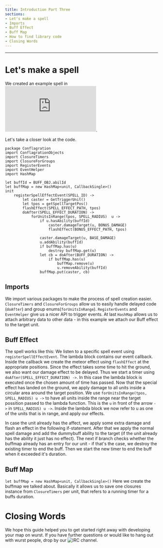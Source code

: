 ```yaml
---
title: Introduction Part Three
sections:
- Let's make a spell
- Imports
- Buff Effect
- Buff Map
- How to find library code
- Closing Words
---
```


------

# Let's make a spell

We created an example spell in ![march's blog post](https://wurstlang.org/blog/bestofthewurst5.html).

Let's take a closer look at the code.

```wurst
package Conflagration
import ConflagrationObjects
import ClosureTimers
import ClosureForGroups
import RegisterEvents
import EventHelper
import HashMap

let buffId = BUFF_OBJ.abilId
let buffMap = new HashMap<unit, CallbackSingle>()
init
	registerSpellEffectEvent(SPELL_ID) ->
		let caster = GetTriggerUnit()
		let tpos = getSpellTargetPos()
		flashEffect(SPELL_EFFECT_PATH, tpos)
		doAfter(SPELL_EFFECT_DURATION) ->
			forUnitsInRange(tpos, SPELL_RADIUS)  u ->
				if u.hasAbility(buffId)
					caster.damageTarget(u, BONUS_DAMAGE)
					flashEffect(BONUS_EFFECT_PATH, tpos)

				caster.damageTarget(u, BASE_DAMAGE)
				u.addAbility(buffId)
				if buffMap.has(u)
					destroy buffMap.get(u)
				let cb = doAfter(BUFF_DURATION) ->
					if buffMap.has(u)
						buffMap.remove(u)
						u.removeAbility(buffId)
				buffMap.put(caster, cb)
```

## Imports

We import various packages to make the process of spell creation easier. `ClosureTimers` and `ClosureForGroups` allow us to easily handle delayed code (`doAfter`) and group enums(`forUnitsInRange`). `RegisterEvents` and `EventHelper` give us a nicer API to trigger events. At last `HashMap` allows us to attach arbitrary data to other data - in this example we attach our Buff effect to the target unit.

## Buff Effect

The spell works like this: We listen to a specific spell event using `registerSpellEffectEvent`. The lambda block contains our event callback. Inside the callback we create the meteor effect using `flashEffect` at the appropriate positions. Since the effect takes some time to hit the ground, we also want our damage effect to be delayed. Thus we start a timer using `doAfter(SPELL_EFFECT_DURATION) ->`.
In this case the lambda block is executed once the chosen amount of time has passed. Now that the special effect has landed on the ground, we apply damage to all units inside a circular area around the target position.
We use `forUnitsInRange(tpos, SPELL_RADIUS) u ->` to have all units inside the range near the target possition passed to the lambda function. This is the `u` in front of the arrow `->` in `SPELL_RADIUS) u ->`.
Inside the lambda block we now refer to u as one of the units that is in range, and apply our effects.

In case the unit already has the affect, we apply some extra damage and flash an effect in the following if-statement. After that we apply the normal spell damage and add the dummybuff ability to the target (if the unit already has the ability it just has no effect).
The next if branch checks whether the buffmap already has an entry for our unit - if that's the case, we destroy the existing timer to end the buff.
Then we start the new timer to end the buff when it exceeded it's duration.

## Buff Map

`let buffMap = new HashMap<unit, CallbackSingle>()` Here we create the buffmap we talked about. Basically it allows us to save one closures instance from `ClosureTimers` per unit, that refers to a running timer for a buffs duration.

# Closing Words

We hope this guide helped you to get started right away with developing your map on wurst.
If you have further questions or would like to hang out with wurst people, drop by our ![IRC channel](https://webchat.quakenet.org/?channels=#inwc.de-maps).